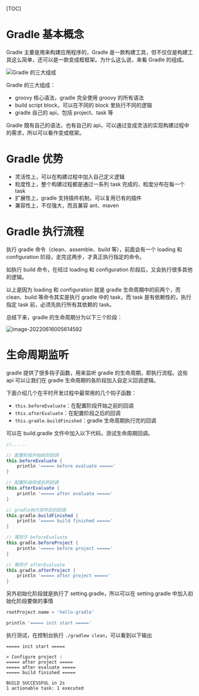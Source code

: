[TOC]

# Gradle 基本概念

Gradle 主要是用来构建应用程序的，Gradle 是一款构建工具，但不仅仅是构建工具这么简单，还可以是一款变成框框架。为什么这么说，来看 Gradle 的组成。

![Gradle 的三大组成](https://cc.hjfile.cn/cc/img/20220616/2022061612390932252983.png)

Gradle 的三大组成：

- groovy 核心语法，gradle 完全使用 groovy 的所有语法
- build script block，可以在不同的 block 里执行不同的逻辑
- gradle 自己的 api，包括 project、task 等

Gradle 既有自己的语法，也有自己的 api，可以通过变成灵活的实现构建过程中的需求，所以可以看作变成框架。

# Gradle 优势

- 灵活性上，可以在构建过程中加入自己定义逻辑
- 粒度性上，整个构建过程都是通过一系列 task 完成的，粒度分布在每一个 task
- 扩展性上，gradle 支持插件机制，可以复用已有的插件
- 兼容性上，不仅强大，而且兼容 ant、maven

# Gradle 执行流程

执行 gradle 命令（clean、assemble、build 等），前面会有一个 loading 和 configuration 阶段，走完这两步，才真正执行指定的命令。

如执行 build 命令，在经过 loading 和 configuration 阶段后，又会执行很多其他的逻辑。

以上是因为 loading 和 configuration 就是 gradle 生命周期中的前两个，而 clean、build 等命令其实是执行 gradle 中的 task，而 task 是有依赖性的，执行指定 task 前，必须先执行所有其依赖的 task。

总结下来，gradle 的生命周期分为以下三个阶段：

![image-20220616005614592](https://cc.hjfile.cn/cc/img/20220616/2022061612561662374706.png)

# 生命周期监听

gradle 提供了很多钩子函数，用来监听 gradle 的生命周期，即执行流程。这些 api 可以让我们在 gradle 生命周期的各阶段加入自定义回调逻辑。

下面介绍几个在平时开发过程中最常用的几个钩子函数：

- `this.beforeEvaluate`：在配置阶段开始之前的回调
- `this.afterEvaluate`：在配置阶段之后的回调
- `this.gradle.buildFinished`：gradle 生命周期执行完的回调

可以在 build.gradle 文件中加入以下代码，测试生命周期回调。

```groovy
//......

// 配置阶段开始前的回调
this.beforeEvaluate {
    println '===== before evaluate ====='
}

// 配置阶段完成后的回调
this.afterEvaluate {
    println '===== after evaluate ====='
}

// gradle执行完毕后的回调
this.gradle.buildFinished {
    println '===== build finished ====='
}

// 等同于 beforeEvaluate
this.gradle.beforeProject {
    println '===== before project ====='
}

// 等同于 afterEvaluate
this.gradle.afterProject {
    println '===== after project ====='
}
```

另外初始化阶段就是执行了 setting.gradle，所以可以在 setting.gradle 中加入初始化阶段要做的事情

```groovy
rootProject.name = 'hello-gradle'

println '===== init start ====='
```

执行测试，在控制台执行 `./gradlew clean`，可以看到以下输出

```
===== init start =====

> Configure project :
===== after project =====
===== after evaluate =====
===== build finished =====

BUILD SUCCESSFUL in 2s
1 actionable task: 1 executed
```



























